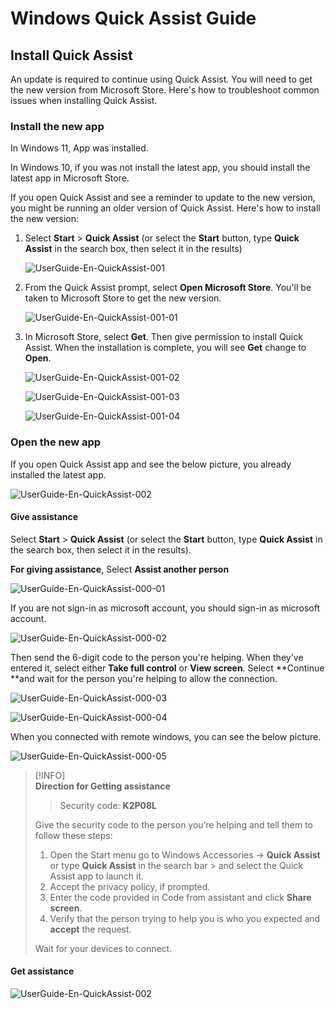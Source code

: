 
# Windows Quick Assist Guide

## Install Quick Assist

An update is required to continue using Quick Assist. You will need to get the new version from Microsoft Store. Here's how to troubleshoot common issues when installing Quick Assist.

### Install the new app

In Windows 11, App was installed.

In Windows 10, if you was not install the latest app, you should install the latest app in Microsoft Store.

If you open Quick Assist and see a reminder to update to the new version, you might be running an older version of Quick Assist. Here's how to install the new version:

1. Select **Start**  > **Quick Assist** (or select the **Start**  button, type **Quick Assist** in the search box, then select it in the results)

    ![UserGuide-En-QuickAssist-001](https://github.com/kj-park/tech/blob/main/media/UserGuide-En-QuickAssist-001.png?raw=true)

1. From the Quick Assist prompt, select **Open Microsoft Store**. You'll be taken to Microsoft Store to get the new version.
    
    ![UserGuide-En-QuickAssist-001-01](https://github.com/kj-park/tech/blob/main/media/UserGuide-En-QuickAssist-001-01.png?raw=true)

1. In Microsoft Store, select **Get**. Then give permission to install Quick Assist. When the installation is complete, you will see **Get** change to **Open**.

    ![UserGuide-En-QuickAssist-001-02](https://github.com/kj-park/tech/blob/main/media/UserGuide-En-QuickAssist-001-02.png?raw=true)

    ![UserGuide-En-QuickAssist-001-03](https://github.com/kj-park/tech/blob/main/media/UserGuide-En-QuickAssist-001-03.png?raw=true)

    ![UserGuide-En-QuickAssist-001-04](https://github.com/kj-park/tech/blob/main/media/UserGuide-En-QuickAssist-001-04.png?raw=true)

### Open the new app

If you open Quick Assist app and see the below picture, you already installed the latest app.

![UserGuide-En-QuickAssist-002](https://github.com/kj-park/tech/blob/main/media/UserGuide-En-QuickAssist-002.png?raw=true)


#### Give assistance

Select **Start**  > **Quick Assist** (or select the **Start**  button, type **Quick Assist** in the search box, then select it in the results).

**For giving assistance**, Select **Assist another person**

![UserGuide-En-QuickAssist-000-01](https://github.com/kj-park/tech/blob/main/media/UserGuide-En-QuickAssist-000-01.png?raw=true)

If you are not sign-in as microsoft account, you should sign-in as microsoft account.

![UserGuide-En-QuickAssist-000-02](https://github.com/kj-park/tech/blob/main/media/UserGuide-En-QuickAssist-000-02.png?raw=true)

Then send the 6-digit code to the person you're helping. When they've entered it, select either **Take full control** or **View screen**. Select **Continue **and wait for the person you're helping to allow the connection.

![UserGuide-En-QuickAssist-000-03](https://github.com/kj-park/tech/blob/main/media/UserGuide-En-QuickAssist-000-03.png?raw=true)

![UserGuide-En-QuickAssist-000-04](https://github.com/kj-park/tech/blob/main/media/UserGuide-En-QuickAssist-000-04.png?raw=true)

When you connected with remote windows, you can see the below picture.

![UserGuide-En-QuickAssist-000-05](https://github.com/kj-park/tech/blob/main/media/UserGuide-En-QuickAssist-000-05.png?raw=true)


> [!INFO]  
> **Direction for Getting assistance**
>
> > Security code: **K2P08L**
>
> Give the security code to the person you’re helping and tell them to follow these steps:
> 
> 1. Open the Start menu go to Windows Accessories -> **Quick Assist** or type **Quick Assist** in the search bar > and select the Quick Assist app to launch it.
> 1. Accept the privacy policy, if prompted.
> 1. Enter the code provided in Code from assistant and click **Share screen**.
> 1. Verify that the person trying to help you is who you expected and **accept** the request.
> 
> Wait for your devices to connect.

#### Get assistance

![UserGuide-En-QuickAssist-002](https://github.com/kj-park/tech/blob/main/media/UserGuide-En-QuickAssist-002.png?raw=true)





